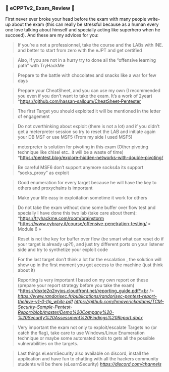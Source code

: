 ### 💯 eCPPTv2_Exam_Review 💯

First never ever broke your head before the exam with many people write-up about the exam (this can really be stressful because as a human every one love talking about himself and specially acting like superhero when he succeed). And these are my advices for you:

> If you’re a not a professionnel, take the course and the LABs with INE. and better to start from zero with the eJPT and get certified

> Also, if you are not in a hurry try to done all the “offensive learning path” with TryHackMe

> Prepare to the battle with chocolates and snacks like a war for few days

> Prepare your CheatSheet, and you can use my own (I recommended you even if you don’t want to take the exam. It’s a work of 2year)
  *https://github.com/hassan-salloum/CheatSheet-Pentester
    
> The first Target you should exploited it will be mentioned in the letter of engagement

> Do not overthinking about exploit (there is not a lot) and if you didn’t get a meterpreter session so try to reset the LAB and initiate again your DB MSF or use MSF5 (From my side I used MSF5)

> meterpreter is solution for pivoting in this exam (Other pivoting technique like chisel etc.. it will be a waste of time)
  *https://pentest.blog/explore-hidden-networks-with-double-pivoting/

> Be careful MSF6 don’t support anymore socks4a its support “socks_proxy” as exploit

> Good enumeration for every target because he will have the key  to others and proxychains is important

> Make your life easy in exploitation sometime it work for others

> Do not take the exam without  done some buffer over flow test and specially I have done this two lab (take care about them):
  *https://tryhackme.com/room/brainstorm
  *https://www.cybrary.it/course/offensive-penetration-testing/  « Module 6 »

> Reset is not the key for buffer over flow (be smart what can reset do if your target is already up?!), and just try different ports on your listener side and try to synthetize your exploit code

> For the last target don’t think a lot for the escalation , the solution will show up in the first moment you got access to the machine (just think about it)

> Reporting is very important  I based on my own report on these (prepare your report strategy before you take the exam)
  *https://dsxte2q2nyjxs.cloudfront.net/reporting_guide.pdf*<br />
  *https://www.randorisec.fr/publications/randorisec-pentest-report-thehive-v1-0-tlp_white.pdf*
  *https://github.com/hmaverickadams/TCM-Security-Sample-Pentest-Report/blob/master/Demo%20Company%20-%20Security%20Assessment%20Findings%20Report.docx*

> Very important the exam not only to exploit/escalate Targets no (or catch the flag), take care to use Windows/Linux Enumeration technique or maybe some automated tools to gets all the possible vulnerabilities on the targets.

> Last things eLearnSecurity also available on discord, install the application and have fun to chatting with all the hackers community students will be there (eLearnSecurity) 
  *https://discord.com/channels*
 ```

